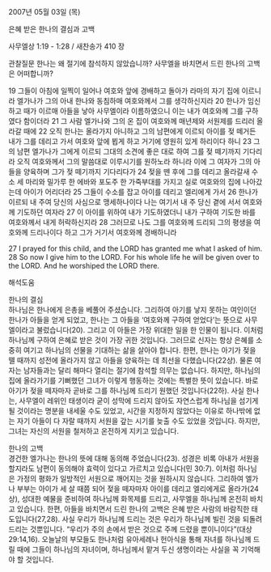 2007년 05월 03일 (목)

은혜 받은 한나의 결심과 고백



사무엘상 1:19 - 1:28 / 새찬송가 410 장


관찰질문
한나는 왜 절기에 참석하지 않았습니까? 
사무엘을 바치면서 드린 한나의 고백은 어떠합니까? 

19 그들이 아침에 일찍이 일어나 여호와 앞에 경배하고 돌아가 라마의 자기 집에 이르니라 엘가나가 그의 아내 한나와 동침하매 여호와께서 그를 생각하신지라 20 한나가 임신하고 때가 이르매 아들을 낳아 사무엘이라 이름하였으니 이는 내가 여호와께 그를 구하였다 함이더라 21 그 사람 엘가나와 그의 온 집이 여호와께 매년제와 서원제를 드리러 올라갈 때에 22 오직 한나는 올라가지 아니하고 그의 남편에게 이르되 아이를 젖 떼거든 내가 그를 데리고 가서 여호와 앞에 뵙게 하고 거기에 영원히 있게 하리이다 하니 23 그의 남편 엘가나가 그에게 이르되 그대의 소견에 좋은 대로 하여 그를 젖 떼기까지 기다리라 오직 여호와께서 그의 말씀대로 이루시기를 원하노라 하니라 이에 그 여자가 그의 아들을 양육하며 그가 젖 떼기까지 기다리다가 24 젖을 뗀 후에 그를 데리고 올라갈새 수소 세 마리와 밀가루 한 에바와 포도주 한 가죽부대를 가지고 실로 여호와의 집에 나아갔는데 아이가 어리더라 25 그들이 수소를 잡고 아이를 데리고 엘리에게 가서 26 한나가 이르되 내 주여 당신의 사심으로 맹세하나이다 나는 여기서 내 주 당신 곁에 서서 여호와께 기도하던 여자라 27 이 아이를 위하여 내가 기도하였더니 내가 구하여 기도한 바를 여호와께서 내게 허락하신지라 28 그러므로 나도 그를 여호와께 드리되 그의 평생을 여호와께 드리나이다 하고 그가 거기서 여호와께 경배하니라 

27 I prayed for this child, and the LORD has granted me what I asked of him. 28 So now I give him to the LORD. For his whole life he will be given over to the LORD. And he worshiped the LORD there.

해석도움





한나의 결심  
하나님은 한나에게 은총을 베풀어 주셨습니다. 그리하여 아기를 낳지 못하는 여인이던 한나가 아들을 얻게 되었고, 한나는 그 아들을 ‘여호와께 구하여 얻었다’는 뜻으로 사무엘이라고 불렀습니다(20). 그리고 이 아들은 가장 위대한 일을 한 인물이 됩니다. 이처럼 하나님께 구하여 은혜로 받은 것이 가장 귀한 것입니다. 그러므로 신자는 항상 은혜를 소중히 여기고 하나님의 선물을 기대하는 삶을 살아야 합니다. 한편, 한나는 아기가 젖을 뗄 때까지 성전에 올라가지 않고 아들을 양육하는 데 최선을 다했습니다(22상). 물론 여자는 남자들과는 달리 해마다 열리는 절기에 참석할 의무는 없습니다. 하지만, 하나님의 집에 올라가기를 기뻐했던 그녀가 이렇게 행동하는 것에는 특별한 뜻이 있습니다. 바로 아기가 젖을 떼자마자 곧바로 그를 하나님께 드리기 원했던 것입니다(22하). 사실 한나는, 사무엘이 레위인 태생이라 굳이 성막에 드리지 않아도 자연스럽게 하나님을 섬기게 될 것이라는 명분을 내세울 수도 있었고, 시간을 지정하지 않았다는 이유로 하나밖에 없는 자기 아들이 다 자랄 때까지 서원을 갚는 시기를 늦출 수도 있었을 것입니다. 하지만, 그녀는 자신의 서원을 철저하고 온전하게 지키고 있습니다.  

한나의 고백  
경건한 엘가나는 한나의 뜻에 대해 동의해 주었습니다(23). 성경은 비록 아내가 서원을 할지라도 남편이 동의해야 효력이 있다고 가르치고 있습니다(민 30:7). 이처럼 하나님은 가정의 평화가 일방적인 서원으로 깨어지는 것을 원하시지 않습니다. 그리하여 엘가나 부부는 아이가 세 살 때쯤 되어 젖을 떼자마자 아이를 데리고 엘리에게로 올라가(24상), 성대한 예물을 준비하여 하나님께 화목제를 드리고, 사무엘을 하나님께 온전히 바치고 있습니다. 한편, 아들을 바치면서 드린 한나의 고백은 은혜 받은 사람의 바람직한 태도입니다(27,28). 사실 우리가 하나님께 드리는 것은 우리가 하나님께 빌린 것을 되돌려드리는 것뿐입니다. “우리가 주의 손에서 받은 것으로 주께 드렸을 뿐이니이다”(대상 29:14,16). 오늘날의 부모들도 한나처럼 유아세례나 헌아식을 통해 자녀를 하나님께 드릴 때에 그들이 하나님의 자녀이며, 하나님께서 맡겨 두신 생명이라는 사실을 꼭 기억해야 할 것입니다.
